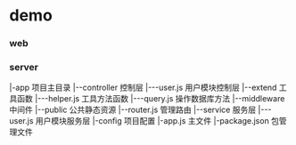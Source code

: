 # demo

### web

### server
|-app 项目主目录
|--controller 控制层
|---user.js 用户模块控制层
|--extend 工具函数
|---helper.js 工具方法函数
|---query.js 操作数据库方法
|--middleware 中间件
|--public 公共静态资源
|--router.js 管理路由
|--service 服务层
|---user.js 用户模块服务层
|-config 项目配置
|-app.js 主文件
|-package.json 包管理文件
